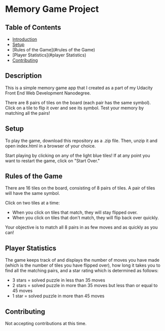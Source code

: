 # Memory Game Project


## Table of Contents

* [Introduction](#instructions)
* [Setup](#setup)
* [Rules of the Game](#rules of the Game)
* [Player Statistics](#player Statistics)
* [Contributing](#contributing)

## Description

This is a simple memory game app that I created as a part of my Udacity Front End Web Development Nanodegree.

There are 8 pairs of tiles on the board (each pair has the same symbol). Click on a tile to flip it over and see its symbol. Test your memory by matching all the pairs!


## Setup

To play the game, download this repository as a .zip file. Then, unzip it and open index.html in a browser of your choice.

Start playing by clicking on any of the light blue tiles! If at any point you want to restart the game, click on "Start Over."

## Rules of the Game

There are 16 tiles on the board, consisting of 8 pairs of tiles. A pair of tiles will have the same symbol.

Click on two tiles at a time:
* When you click on tiles that match, they will stay flipped over.
* When you click on tiles that don't match, they will flip back over quickly.

Your objective is to match all 8 pairs in as few moves and as quickly as you can!

## Player Statistics

The game keeps track of and displays the number of moves you have made (which is the number of tiles you have flipped over), how long it takes you to find all the matching pairs, and a star rating which is determined as follows:

- 3 stars = solved puzzle in less than 35 moves
- 2 stars = solved puzzle in more than 35 moves but less than or equal to 45 moves
- 1 star = solved puzzle in more than 45 moves


## Contributing

Not accepting contributions at this time.
